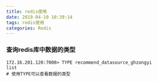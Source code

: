 ```yaml
---
title: redis使用
date: 2019-04-10 10:39:14
tags: redis使用
categories: Redis
---
```


### 查询redis库中数据的类型

```shell
172.16.201.120:7000> TYPE recommend_datasource_ghzongyi
list
# 使用TYPE可以查看数据的类型
```




